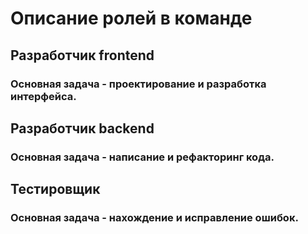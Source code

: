 # Описание ролей в команде
## Разработчик frontend
### Основная задача - проектирование и разработка интерфейса.
## Разработчик backend
### Основная задача - написание и рефакторинг кода.
## Тестировщик
### Основная задача - нахождение и исправление ошибок.

